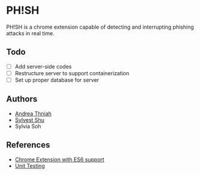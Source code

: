 # PH!SH

PH!SH is a chrome extension capable of detecting and interrupting phishing attacks in real time.

## Todo

- [ ] Add server-side codes
- [ ] Restructure server to support containerization
- [ ] Set up proper database for server

## Authors

- [Andrea Thniah](https://github.com/andreathniah)
- [Sylvest Shu](https://github.com/sylvestshu)
- Sylvia Soh

## References

- [Chrome Extension with ES6 support](https://medium.com/@otiai10/how-to-use-es6-import-with-chrome-extension-bd5217b9c97)
- [Unit Testing](www.digitalocean.com/community/tutorials/test-a-node-restful-api-with-mocha-and-chai)
